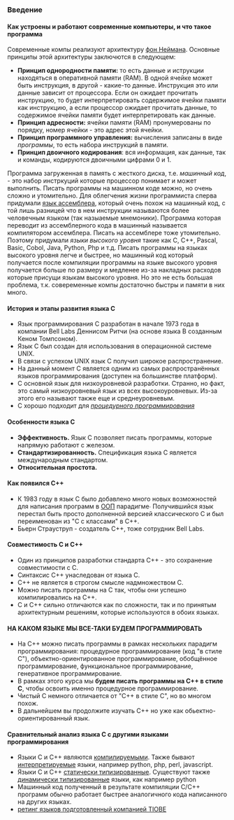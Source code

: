 ### Введение

#### Как устроены и работают современные компьютеры, и что такое программа
Современные компы реализуют архитектуру [фон Неймана](https://ru.wikipedia.org/wiki/Архитектура_фон_Неймана). Основные принципы этой архитектуры заключются в следующем:
* **Принцип однородности памяти:** то есть данные и иструкции находяться в оперативной памяти (RAM). В одной ячейке может быть инструкция, в другой - какие-то данные. Инструкция это или данные зависит от процессора. Если он ожидает прочитать инструкцию, то будет интерпретировать содержимое ячейки памяти как инструкцию, а если процессор ожидает прочитать данные, то содержимое ячейки памяти будет интерпретировать как данные.
* **Принцип адресности:** ячейки памяти (RAM) пронумерованы по порядку, номер ячейки - это адрес этой ячейки.
* **Принцип программного управления:** вычисления записаны в виде *программы*, то есть набора инструкций в памяти.
* **Принцип двоичного кодирования**: вся информация, как данные, так и команды, кодируются двоичными цифрами 0 и 1.

Программа загруженная в память с жесткого диска, т.е. *машинный код*, - это набор инстркуций которые процессор понимает и может выполнить. Писать программы на машинном коде можно, но очень сложно и утомительно. Для облегчения жизни программиста сперва придумали [язык ассемблера](https://ru.wikipedia.org/wiki/Язык_ассемблера), который очень похож на машинный код, с той лишь разницей что в нем инструкции называются более человечным языком (так назыаемые мнемоники). Программа которая переводит из ассемблерного кода в машинный называется компилятором ассемблера. Писать на ассемблере тоже утомительно. Поэтому придумали *языки высокого уровня* такие как C, C++, Pascal, Basic, Cobol, Java, Python, Php и т.д. Писать программы на языках высокого уровня легче и быстрее, но машинный код который получается после компиляции программы на языке высокого уровня получается больше по размеру и медленее из-за накладных расходов которые присущи языкам высокого уровня. Но это не есть большая проблема, т.к. совеременные компы достаточно быстры и памяти в них много.

#### История и этапы развития языка С
* Язык программирования C разработан в начале 1973 года в компании Bell Labs Деннисом Ритчи (на основе языка B созданным Кеном Томпсоном).
* Язык C был создан для использования в операционной системе UNIX.
* В связи с успехом UNIX язык C получил широкое распространение.
* На данный момент C является одним из самых распространённых языков программирования (доступен на большинстве платформ).
* C основной язык для низкоуровневой разработки. Странно, но факт, это самый низкоуровневый язык из всех высокоуровневых. Из-за этого его называют также еще и среднеуровневым.
* С хорошо подходит для [*процедурного программирования*](https://ru.wikipedia.org/wiki/Процедурное_программирование)

#### Особенности языка С
* **Эффективность.** Язык С позволяет писать программы, которые напрямую работают с железом.
* **Стандартизированность.** Спецификация языка C является международным стандартом.
* **Относительная простота.**

#### Как появился С++
* К 1983 году в язык С было добавлено много новых возможностей для написания программ в [ООП](https://ru.wikipedia.org/wiki/Объектно-ориентированное_программирование) парадигме∙ Получившийся язык перестал быть просто дополненной версией классического C и был переименован из "C с классами" в C++.
* Бьерн Страуструп - создатель С++, тоже сотрудник Bell Labs.

#### Совместимость С и С++
* Один из принципов разработки стандарта C++ - это сохранение совместимости с C.
* Синтаксис C++ унаследован от языка C.
* C++ не является в строгом смысле надмножеством C.
* Можно писать программы на C так, чтобы они успешно компилировались на C++.
* C и C++ сильно отличаются как по сложности, так и по принятым архитектурным решениям, которые используются в обоих языках.

#### НА КАКОМ ЯЗЫКЕ МЫ ВСЕ-ТАКИ БУДЕМ ПРОГРАММИРОВАТЬ 
* На C++ можно писать программы в рамках нескольких парадигм программирования: процедурное программирование (код "в стиле C"), объектно-ориентированное программирование, обобщённое программирование, функциональное программирование, генеративное программирование. 
* В рамках этого курса мы **будем писать программы на С++ в стиле С**, чтобы освоить именно процедурное программирование.
* Чистый С немного отличается от "С++ в стиле С", но во многом похож.
* В дальнейшем вы продолжите изучать С++ но уже как обьектно-ориентированный язык.

#### Сравнительный анализ языка С с другими языками программирования
* Языки С и С++ являются [компилируемыми](https://ru.wikipedia.org/wiki/Компилируемый_язык_программирования). Также бывают [интерпретируемые](https://ru.wikipedia.org/wiki/Интерпретируемый_язык_программирования) языки, например python, php, perl, javascript. 
* Языки C и С++ [статически типизированные](https://ru.wikipedia.org/wiki/Статическая_типизация). Существуют также [динамически типизированные](https://ru.wikipedia.org/wiki/Динамическая_типизация) языки, как например python
*  Машинный код полученный в результате компиляции С/С++ программ обычно работает быстрее аналогичного кода написанного на других языках. 
* [ретинг языков подготовленный компанией TIOBE](https://www.tiobe.com/tiobe-index/)
